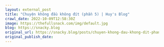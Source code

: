 ```yaml
---
layout: external_post
title: "Chuyện không đầu không đít (phần 5) | Huy's Blog"
crawl_date: 2022-10-09T12:58:30Z
image: https://thefullsnack.com/img/default.jpg
blog: https://snacky.blog
original_url: https://snacky.blog/posts/chuyen-khong-dau-khong-dit-phan-5.html
original_publish_date: 
---
```


